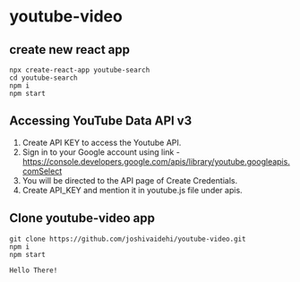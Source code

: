 # youtube-video

## create new react app

```
npx create-react-app youtube-search
cd youtube-search
npm i
npm start
```

## Accessing YouTube Data API v3

1. Create API KEY to access the Youtube API.
2. Sign in to your Google account using link - https://console.developers.google.com/apis/library/youtube.googleapis.comSelect
3. You will be directed to the API page of Create Credentials.
4. Create API_KEY and mention it in youtube.js file under apis.

## Clone youtube-video app

```
git clone https://github.com/joshivaidehi/youtube-video.git
npm i
npm start

Hello There!


```
